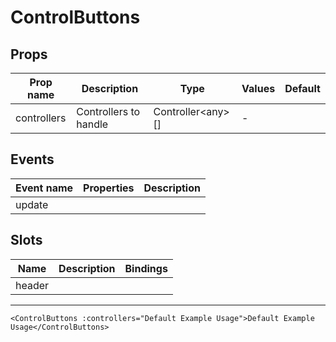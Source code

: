 # ControlButtons

## Props

| Prop name   | Description           | Type                    | Values | Default |
| ----------- | --------------------- | ----------------------- | ------ | ------- |
| controllers | Controllers to handle | Controller&lt;any&gt;[] | -      |         |

## Events

| Event name | Properties | Description |
| ---------- | ---------- | ----------- |
| update     |            |

## Slots

| Name   | Description | Bindings |
| ------ | ----------- | -------- |
| header |             |          |

---

```vue live
<ControlButtons :controllers="Default Example Usage">Default Example Usage</ControlButtons>
```
